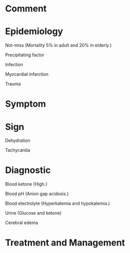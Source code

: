 # Comment

# Epidemiology

Not-miss
(Mortality 5% in adult and 20% in elderly.)

Precipitating factor

Infection

Myocardial infarction

Trauma

# Symptom

# Sign

Dehydration

Tachycardia

# Diagnostic

Blood ketone
(High.)

Blood pH
(Anion gap acidosis.)

Blood electrolyte
(Hyperkalemia and hypokalemia.)

Urine
(Glucose and ketone)

Cerebral edema

# Treatment and Management
